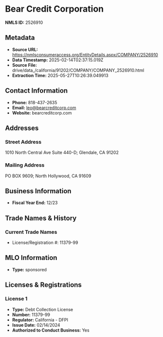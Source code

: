 # Bear Credit Corporation

**NMLS ID:** 2526910

## Metadata
- **Source URL:** https://nmlsconsumeraccess.org/EntityDetails.aspx/COMPANY/2526910
- **Data Timestamp:** 2025-02-14T02:37:15.019Z
- **Source File:** drive/data_/california/91202/COMPANY/COMPANY_2526910.html
- **Extraction Time:** 2025-05-27T10:26:39.049913

## Contact Information
- **Phone:** 818-437-2635
- **Email:** leo@bearcreditcorp.com
- **Website:** bearcreditcorp.com

## Addresses
### Street Address
1010 North Central Ave Suite 440-D; Glendale, CA 91202

### Mailing Address
PO BOX 9609; North Hollywood, CA 91609

## Business Information
- **Fiscal Year End:** 12/23

## Trade Names & History
### Current Trade Names
- License/Registration #: 11379-99

## MLO Information
- **Type:** sponsored

## Licenses & Registrations

### License 1
- **Type:** Debt Collection License
- **Number:** 11379-99
- **Regulator:** California - DFPI
- **Issue Date:** 02/14/2024
- **Authorized to Conduct Business:** Yes

